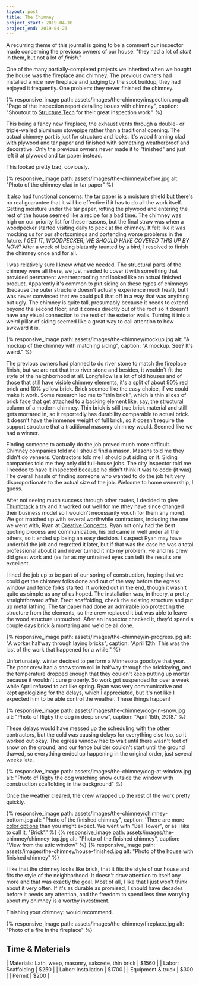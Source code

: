 ```yaml
---
layout: post
title: The Chimney
project_start: 2019-04-10
project_end: 2019-04-23
---
```


A recurring theme of this journal is going to be a comment our inspector made concerning the previous owners of our house: "they had a lot of *start* in them, but not a lot of *finish*."

One of the many partially-completed projects we inherited when we bought the house was the fireplace and chimney.
The previous owners had installed a nice new fireplace and judging by the soot buildup, they had enjoyed it frequently.
One problem: they never finished the chimney.

{% responsive_image path: assets/images/the-chimney/inspection.png alt: "Page of the inspection report detailing issues with chimney", caption: "Shoutout to <a href='https://www.structuretech.com/'>Structure Tech</a> for their great inspection work." %}

This being a fancy new fireplace, the exhaust vents through a double- or triple-walled aluminum stovepipe rather than a traditional opening.
The actual chimney part is just for structure and looks.
It's wood framing clad with plywood and tar paper and finished with something weatherproof and decorative.
Only the previous owners never made it to "finished" and just left it at plywood and tar paper instead.

This looked pretty bad, obviously.

{% responsive_image path: assets/images/the-chimney/before.jpg alt: "Photo of the chimney clad in tar paper" %}

It also had functional concerns: the tar paper is a moisture shield but there's no real guarantee that it will be effective if it has to do all the work itself.
Getting moisture under the tar paper, rotting the plywood and entering the rest of the house seemed like a recipe for a bad time.
The chimney was high on our priority list for these reasons, but the final straw was when a woodpecker started visiting daily to peck at the chimney.
It felt like it was mocking us for our shortcomings and portending worse problems in the future.
*I GET IT, WOODPECKER, WE SHOULD HAVE COVERED THIS UP BY NOW!*
After a week of being blatantly taunted by a bird, I resolved to finish the chimney once and for all.

I was relatively sure I knew what we needed.
The structural parts of the chimney were all there, we just needed to cover it with something that provided permanent weatherproofing and looked like an actual finished product.
Apparently it's common to put siding on these types of chimneys (because the outer structure doesn't actually experience much heat), but I was never convinced that we could pull that off in a way that was anything but ugly.
The chimney is quite tall, presumably because it needs to extend beyond the second floor, and it comes directly out of the roof so it doesn't have any visual connection to the rest of the exterior walls.
Turning it into a weird pillar of siding seemed like a great way to call attention to how awkward it is.

{% responsive_image path: assets/images/the-chimney/mockup.jpg alt: "A mockup of the chimney with matching siding", caption: "A mockup. See? It's weird." %}

The previous owners had planned to do river stone to match the fireplace finish, but we are not that into river stone and besides, it wouldn't fit the style of the neighborhood at all.
Longfellow is a lot of old houses and of those that still have visible chimney elements, it's a split of about 90% red brick and 10% yellow brick.
Brick seemed like the easy choice, if we could make it work.
Some research led me to "thin brick", which is thin slices of brick face that get attached to a backing element like, say, the structural column of a modern chimney.
Thin brick is still true brick material and still gets mortared in, so it reportedly has durability comparable to actual brick.
It doesn't have the immense weight of full brick, so it doesn't require the support structure that a traditional masonry chimney would.
Seemed like we had a winner.

Finding someone to actually do the job proved much more difficult.
Chimney companies told me I should find a mason.
Masons told me they didn't do veneers.
Contractors told me I should put siding on it.
Siding companies told me they only did full-house jobs.
The city inspector told me I needed to have it inspected because he didn't think it was to code (it was).
The overall hassle of finding someone who wanted to do the job felt very disproportionate to the actual size of the job. Welcome to home ownership, I guess.

After not seeing much success through other routes, I decided to give [Thumbtack](https://www.thumbtack.com/) a try and it worked out well for me (they have since changed their business model so I wouldn't necessarily vouch for them any more).
We got matched up with several worthwhile contractors, including the one we went with, Ryan at [Creative Concepts](http://www.creativeconceptsconcrete.com/).
Ryan not only had the best quoting process and communication, his bid came in well under all the others, so it ended up being an easy decision.
I suspect Ryan may have underbid the job and regretted it later, but if that was the case he was a total professional about it and never turned it into my problem.
He and his crew did great work and (as far as my untrained eyes can tell) the results are excellent.

I lined the job up to be part of our spring of construction, hoping that we could get the chimney folks done and out of the way before the egress window and fence folks started.
It worked out in the end, though it wasn't quite as simple as any of us hoped.
The installation was, in theory, a pretty straightforward affair.
Erect scaffolding, check the existing structure and put up metal lathing.
The tar paper had done an admirable job protecting the structure from the elements, so the crew replaced it but was able to leave the wood structure untouched.
After an inspector checked it, they'd spend a couple days brick & mortaring and we'd be all done.

{% responsive_image path: assets/images/the-chimney/in-progress.jpg alt: "A worker halfway through laying bricks", caption: "April 12th. This was the last of the work that happened for a while." %}

Unfortunately, winter decided to perform a Minnesota goodbye that year.
The poor crew had a snowstorm roll in halfway through the bricklaying, and the temperature dropped enough that they couldn't keep putting up mortar because it wouldn't cure properly.
So work got suspended for over a week while April refused to act like spring.
Ryan was very communicative and kept apologizing for the delays, which I appreciated, but it's not like I expected him to be able control the weather.
These things happen!

{% responsive_image path: assets/images/the-chimney/dog-in-snow.jpg alt: "Photo of Rigby the dog in deep snow", caption: "April 15th, 2018." %}

These delays would have messed up the scheduling with the other contractors, but the cold was causing delays for everything else too, so it worked out okay.
The egress window had to wait until there wasn't feet of snow on the ground, and our fence builder couldn't start until the ground thawed, so everything ended up happening in the original order, just several weeks late.

{% responsive_image path: assets/images/the-chimney/dog-at-window.jpg alt: "Photo of Rigby the dog watching snow outside the window with construction scaffolding in the background" %}

Once the weather cleared, the crew wrapped up the rest of the work pretty quickly.

{% responsive_image path: assets/images/the-chimney/chimney-bottom.jpg alt: "Photo of the finished chimney", caption: 'There are more <a href="https://www.hebronbrick.com/products/thin-brick/">color options</a> than you might expect. We went with "Bell Tower", or as I like to call it, "Brick".' %}
{% responsive_image path: assets/images/the-chimney/chimney-top.jpg alt: "Photo of the finished chimney", caption: "View from the attic window" %}
{% responsive_image path: assets/images/the-chimney/house-finished.jpg alt: "Photo of the house with finished chimney" %}

I like that the chimney looks like brick, that it fits the style of our house and fits the style of the neighborhood.
It doesn't draw attention to itself any more and that was exactly the goal.
Most of all, I like that I just won't think about it very often.
If it's as durable as promised, I should have decades before it needs any attention, and the freedom to spend less time worrying about my chimney is a worthy investment.

Finishing your chimney: would recommend.

{% responsive_image path: assets/images/the-chimney/fireplace.jpg alt: "Photo of a fire in the fireplace" %}

## Time & Materials ##

| Materials: Lath, weep, masonry, sakcrete, thin brick | $1560 |
| Labor: Scaffolding | $250 |
| Labor: Installation | $1700 |
| Equipment & truck | $300 |
| Permit | $200 |
